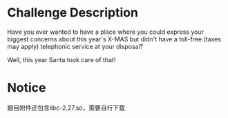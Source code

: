 # Challenge Description

Have you ever wanted to have a place where you could express your biggest concerns about this year's X-MAS but didn't have a toll-free (taxes may apply) telephonic service at your disposal?

Well, this year Santa took care of that!

# Notice

题目附件还包含libc-2.27.so，需要自行下载
